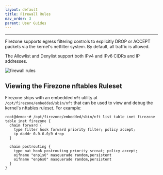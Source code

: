```yaml
---
layout: default
title: Firewall Rules
nav_order: 3
parent: User Guides
---
```

---

Firezone supports egress filtering controls to explicitly DROP or ACCEPT packets
via the kernel's netfilter system. By default, all traffic is allowed.

The Allowlist and Denylist support both IPv4 and IPv6 CIDRs and IP addresses.

![firewall rules](https://user-images.githubusercontent.com/52545545/152583668-99077cb3-f83b-4ca4-8641-2e8b2ae5d061.png)

## Viewing the Firezone nftables Ruleset

Firezone ships with an embedded `nft` utility at
`/opt/firezone/embedded/sbin/nft` that can be used to view and debug
the kernel's nftables ruleset. For example:

```text
root@demo:~# /opt/firezone/embedded/sbin/nft list table inet firezone
table inet firezone {
  chain forward {
    type filter hook forward priority filter; policy accept;
    ip daddr 0.0.0.0/0 drop
  }

  chain postrouting {
    type nat hook postrouting priority srcnat; policy accept;
    oifname "enp1s0" masquerade random,persistent
    oifname "enp6s0" masquerade random,persistent
  }
}
```
